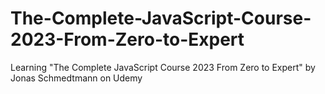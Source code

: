 # The-Complete-JavaScript-Course-2023-From-Zero-to-Expert
Learning "The Complete JavaScript Course 2023 From Zero to Expert" by Jonas Schmedtmann on Udemy
